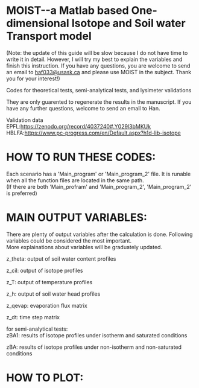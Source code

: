 # MOIST--a Matlab based One-dimensional Isotope and Soil water Transport model
(Note: the update of this guide will be slow because I do not have time to write it in detail. However, I will try my best to explain the variables and finish this instruction. If you have any questions, you are welcome to send an email to haf033@usask.ca and please use MOIST in the subject. Thank you for your interest!)


Codes for theoretical tests, semi-analytical tests, and lysimeter validations<br>

They are only guarented to regenerate the results in the manuscript. If you have any further questions, welcome to send an email to Han.

Validation data<br>
EPFL:https://zenodo.org/record/4037240#.Y029l3bMKUk<br>
HBLFA:https://www.pc-progress.com/en/Default.aspx?h1d-lib-isotope


# HOW TO RUN THESE CODES:
Each scenario has a 'Main_program' or 'Main_program_2' file. It is runable when all the function files are located in the same path.<br>
(If there are both 'Main_profram' and 'Main_program_2', 'Main_program_2' is preferred)

# MAIN OUTPUT VARIABLES:<br>
There are plenty of output variables after the calculation is done. Following variables could be considered the most important. <br>
More explainations about variables will be graduately updated. <br>


z_theta: output of soil water content profiles<br>

z_cil:   output of isotope profiles<br>

z_T:     output of temperature profiles<br>

z_h:     output of soil water head profiles<br>

z_qevap: evaporation flux matrix<br>

z_dt:    time step matrix<br>



for semi-analytical tests:<br>
zBA1: results of isotope profiles under isotherm and saturated conditions<br>

zBA:  results of isotope profiles under non-isotherm and non-saturated conditions<br>

# HOW TO PLOT:
